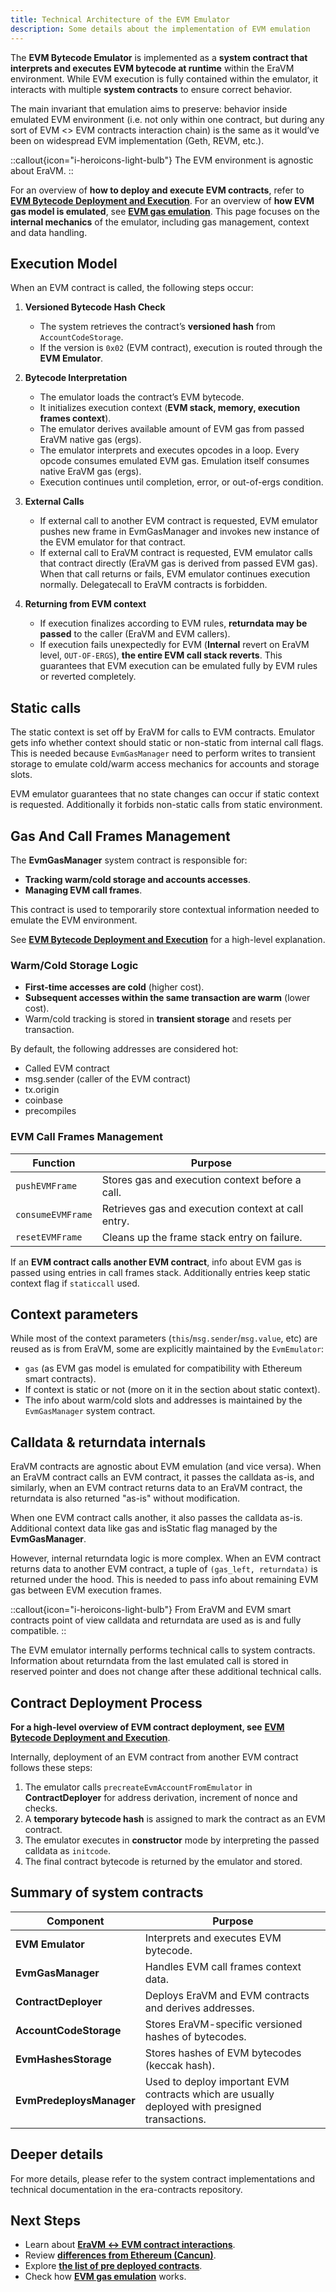 ```yaml
---
title: Technical Architecture of the EVM Emulator
description: Some details about the implementation of EVM emulation
---
```


The **EVM Bytecode Emulator** is implemented as a **system contract that interprets and executes EVM bytecode at runtime** within the EraVM environment.
While EVM execution is fully contained within the emulator, it interacts with multiple **system contracts** to ensure correct behavior.

The main invariant that emulation aims to preserve: behavior inside emulated EVM environment (i.e. not only within one contract, but during any sort of EVM <> EVM contracts interaction chain) is the same as it would’ve been on widespread EVM implementation (Geth, REVM, etc.).

::callout{icon="i-heroicons-light-bulb"}
The EVM environment is agnostic about EraVM.
::

For an overview of **how to deploy and execute EVM contracts**, refer to **[EVM Bytecode Deployment and Execution](./deployment-execution)**.
For an overview of **how EVM gas model is emulated**, see **[EVM gas emulation](./evm-gas-emulation)**.
This page focuses on the **internal mechanics** of the emulator, including gas management, context and data handling.

## Execution Model

When an EVM contract is called, the following steps occur:

1. **Versioned Bytecode Hash Check**
   - The system retrieves the contract’s **versioned hash** from `AccountCodeStorage`.
   - If the version is `0x02` (EVM contract), execution is routed through the **EVM Emulator**.

2. **Bytecode Interpretation**
   - The emulator loads the contract’s EVM bytecode.
   - It initializes execution context (**EVM stack, memory, execution frames context**).
   - The emulator derives available amount of EVM gas from passed EraVM native gas (ergs).
   - The emulator interprets and executes opcodes in a loop. Every opcode consumes emulated EVM gas. Emulation itself consumes native EraVM gas (ergs).
   - Execution continues until completion, error, or out-of-ergs condition.

3. **External Calls**
   - If external call to another EVM contract is requested, EVM emulator pushes new frame in EvmGasManager and invokes new instance of the EVM emulator for that contract.
   - If external call to EraVM contract is requested, EVM emulator calls that contract directly (EraVM gas is derived from passed EVM gas). When that call returns or fails, EVM emulator continues execution normally. Delegatecall to EraVM contracts is forbidden.

4. **Returning from EVM context**
   - If execution finalizes according to EVM rules, **returndata may be passed** to the caller (EraVM and EVM callers).
   - If execution fails unexpectedly for EVM (**Internal** revert on EraVM level, `OUT-OF-ERGS`), **the entire EVM call stack reverts**. This guarantees that EVM execution can be emulated fully by EVM rules or reverted completely.

## Static calls

The static context is set off by EraVM for calls to EVM contracts. Emulator gets info whether context should static or non-static from internal call flags. This is needed because `EvmGasManager` need to perform writes to transient storage to emulate cold/warm access mechanics for accounts and storage slots.

EVM emulator guarantees that no state changes can occur if static context is requested. Additionally it forbids non-static calls from static environment.

## Gas And Call Frames Management

The **EvmGasManager** system contract is responsible for:

- **Tracking warm/cold storage and accounts accesses**.
- **Managing EVM call frames**.

This contract is used to temporarily store contextual information needed to emulate the EVM environment.

See **[EVM Bytecode Deployment and Execution](./deployment-execution#deployment-from-an-evm-contract)** for a high-level explanation.

### Warm/Cold Storage Logic

- **First-time accesses are cold** (higher cost).
- **Subsequent accesses within the same transaction are warm** (lower cost).
- Warm/cold tracking is stored in **transient storage** and resets per transaction.

By default, the following addresses are considered hot:

- Called EVM contract
- msg.sender (caller of the EVM contract)
- tx.origin
- coinbase
- precompiles

### EVM Call Frames Management

| **Function** | **Purpose** |
|-------------|------------|
| `pushEVMFrame` | Stores gas and execution context before a call. |
| `consumeEVMFrame` | Retrieves gas and execution context at call entry. |
| `resetEVMFrame` | Cleans up the frame stack entry on failure. |

If an **EVM contract calls another EVM contract**, info about EVM gas is passed using entries in call frames stack. Additionally entries keep static context flag if `staticcall` used.

## Context parameters

While most of the context parameters (`this`/`msg.sender`/`msg.value`, etc) are reused as is from EraVM, some are explicitly maintained by the `EvmEmulator`:

- `gas` (as EVM gas model is emulated for compatibility with Ethereum smart contracts).
- If context is static or not (more on it in the section about static context).
- The info about warm/cold slots and addresses is maintained by the `EvmGasManager` system contract.

## Calldata & returndata internals

EraVM contracts are agnostic about EVM emulation (and vice versa). When an EraVM contract calls an EVM contract, it passes the calldata as-is, and similarly, when an EVM contract returns data to an EraVM contract, the returndata is also returned "as-is" without modification.

When one EVM contract calls another, it also passes the calldata as-is. Additional context data like gas and isStatic flag managed by the **EvmGasManager**.

However, internal returndata logic is more complex. When an EVM contract returns data to another EVM contract, a tuple of `(gas_left, returndata)` is returned under the hood. This is needed to pass info about remaining EVM gas between EVM execution frames.

::callout{icon="i-heroicons-light-bulb"}
From EraVM and EVM smart contracts point of view calldata and returndata are used as is and fully compatible.
::

The EVM emulator internally performs technical calls to system contracts. Information about returndata from the last emulated call is stored in reserved pointer and does not change after these additional technical calls.

## Contract Deployment Process

**For a high-level overview of EVM contract deployment, see** **[EVM Bytecode Deployment and Execution](./deployment-execution#contract-deployment)**.

Internally, deployment of an EVM contract from another EVM contract follows these steps:

1. The emulator calls `precreateEvmAccountFromEmulator` in **ContractDeployer** for address derivation, increment of nonce and checks.
2. A **temporary bytecode hash** is assigned to mark the contract as an EVM contract.
3. The emulator executes in **constructor** mode by interpreting the passed calldata as `initcode`.
4. The final contract bytecode is returned by the emulator and stored.

## Summary of system contracts

| **Component** | **Purpose** |
|--------------|------------|
| **EVM Emulator** | Interprets and executes EVM bytecode. |
| **EvmGasManager** | Handles EVM call frames context data. |
| **ContractDeployer** | Deploys EraVM and EVM contracts and derives addresses. |
| **AccountCodeStorage** | Stores EraVM-specific versioned hashes of bytecodes. |
| **EvmHashesStorage** | Stores hashes of EVM bytecodes (keccak hash). |
| **EvmPredeploysManager** | Used to deploy important EVM contracts which are usually deployed with presigned transactions. |

## Deeper details

For more details, please refer to the system contract implementations and technical documentation in the era-contracts repository.

## Next Steps

- Learn about **[EraVM ↔ EVM contract interactions](./era-evm-interactions)**.
- Review **[differences from Ethereum (Cancun)](./evm-differences)**.
- Explore **[the list of pre deployed contracts](./pre-deployed-contracts)**.
- Check how **[EVM gas emulation](./evm-gas-emulation)** works.
